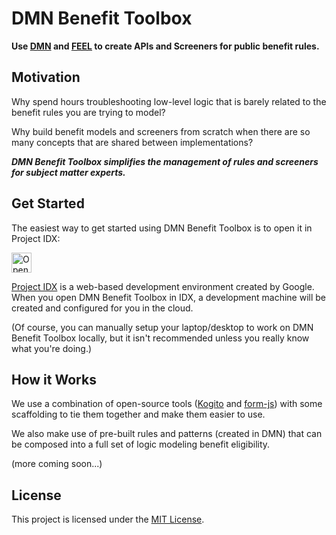 # DMN Benefit Toolbox

**Use [DMN](https://www.omg.org/dmn/) and [FEEL](https://docs.camunda.io/docs/components/modeler/feel/what-is-feel/) to create APIs and Screeners for public benefit rules.**

## Motivation

Why spend hours troubleshooting low-level logic that is barely related to the benefit rules you are trying to model?

Why build benefit models and screeners from scratch when there are so many concepts that are shared between implementations?

***DMN Benefit Toolbox simplifies the management of rules and screeners for subject matter experts.***

## Get Started

The easiest way to get started using DMN Benefit Toolbox is to open it in Project IDX:

<a href="https://idx.google.com/import?url=https%3A%2F%2Fgithub.com%2Fprestoncabe%2Fdmn-benefit-toolbox">
  <picture>
    <source
      media="(prefers-color-scheme: dark)"
      srcset="https://cdn.idx.dev/btn/open_dark_32.svg">
    <source
      media="(prefers-color-scheme: light)"
      srcset="https://cdn.idx.dev/btn/open_light_32.svg">
    <img
      height="32"
      alt="Open in IDX"
      src="https://cdn.idx.dev/btn/open_purple_32.svg">
  </picture>
</a>

[Project IDX](https://idx.dev/#introduction) is a web-based development environment created by Google. When you open DMN Benefit Toolbox in IDX, a development machine will be created and configured for you in the cloud.

(Of course, you can manually setup your laptop/desktop to work on DMN Benefit Toolbox locally, but it isn't recommended unless you really know what you're doing.)

## How it Works

We use a combination of open-source tools ([Kogito](https://kogito.kie.org/) and [form-js](https://bpmn.io/toolkit/form-js/)) with some scaffolding to tie them together and make them easier to use.

We also make use of pre-built rules and patterns (created in DMN) that can be composed into a full set of logic modeling benefit eligibility.

(more coming soon...)

## License
This project is licensed under the [MIT License](https://opensource.org/licenses/MIT).
